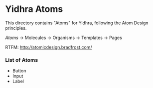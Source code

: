# Yidhra Atoms

This directory contains "Atoms" for Yidhra, following the Atom Design principles.

*Atoms* -> Molecules -> Organisms -> Templates -> Pages

RTFM: http://atomicdesign.bradfrost.com/

### List of Atoms

- Button
- Input
- Label
